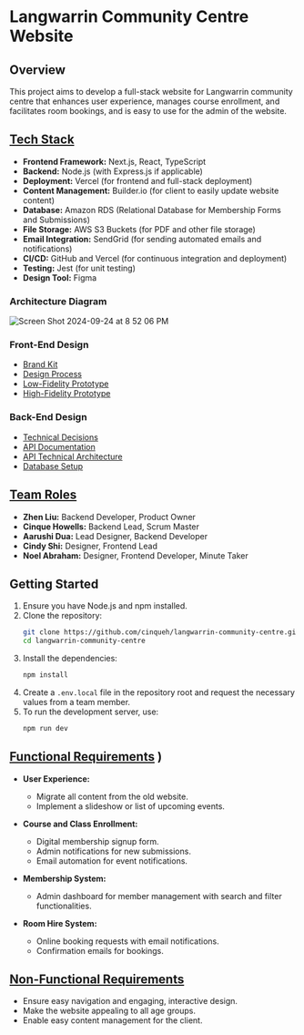 # Langwarrin Community Centre Website

## Overview
This project aims to develop a full-stack website for Langwarrin community centre that enhances user experience, manages course enrollment, and facilitates room bookings, and is easy to use for the admin of the website.

## [Tech Stack](https://comp30022.atlassian.net/wiki/spaces/SD/pages/950306/Tech+Stack)

- **Frontend Framework:** Next.js, React, TypeScript
- **Backend:** Node.js (with Express.js if applicable)
- **Deployment:** Vercel (for frontend and full-stack deployment)
- **Content Management:** Builder.io (for client to easily update website content)
- **Database:** Amazon RDS (Relational Database for Membership Forms and Submissions)
- **File Storage:** AWS S3 Buckets (for PDF and other file storage)
- **Email Integration:** SendGrid (for sending automated emails and notifications)
- **CI/CD:** GitHub and Vercel (for continuous integration and deployment)
- **Testing:** Jest (for unit testing)
- **Design Tool:** Figma

### Architecture Diagram
![Screen Shot 2024-09-24 at 8 52 06 PM](https://github.com/user-attachments/assets/7a2e43dc-4d83-4f28-aad5-b508c4071e42)

### Front-End Design
- [Brand Kit](https://comp30022.atlassian.net/wiki/spaces/SD/pages/4587524/Mock-Ups)
- [Design Process](https://comp30022.atlassian.net/wiki/spaces/SD/pages/4620293/Design+Process)
- [Low-Fidelity Prototype](https://www.figma.com/design/NXSs4vt6K9tN8JgtXZkPzm/Sprint-1-Work-Low-Fidelity-Website?m=auto&t=BWesKCaJdcb3KWLp-1)
- [High-Fidelity Prototype](https://www.figma.com/design/5aMnpCbpzZ51NunJXBhhFs/Sprint-1-Work-High-Fidelity-Website?m=auto&t=BWesKCaJdcb3KWLp-1)

### Back-End Design
- [Technical Decisions](https://comp30022.atlassian.net/wiki/spaces/SD/pages/47939640/Technical+Decisions)
- [API Documentation](https://comp30022.atlassian.net/wiki/spaces/SD/pages/4128837/API+Documentation)
- [API Technical Architecture](https://comp30022.atlassian.net/wiki/spaces/SD/pages/46727173/API+Technical+Architecture)
- [Database Setup](https://comp30022.atlassian.net/wiki/spaces/SD/pages/3965018/Databases)


## [Team Roles](https://comp30022.atlassian.net/wiki/spaces/SD/pages/426021/Team+Managment)
- **Zhen Liu:** Backend Developer, Product Owner
- **Cinque Howells:** Backend Lead, Scrum Master
- **Aarushi Dua:** Lead Designer, Backend Developer
- **Cindy Shi:** Designer, Frontend Lead
- **Noel Abraham:** Designer, Frontend Developer, Minute Taker

## Getting Started
1. Ensure you have Node.js and npm installed.
2. Clone the repository:
   ```bash
   git clone https://github.com/cinqueh/langwarrin-community-centre.git
   cd langwarrin-community-centre
   ```
3. Install the dependencies:
   ```bash
   npm install
   ```
4. Create a `.env.local` file in the repository root and request the necessary values from a team member.
5. To run the development server, use:
   ```bash
   npm run dev
   ```

## [Functional Requirements](https://comp30022.atlassian.net/wiki/spaces/SD/pages/24903681/Functional+Requirements) )
- **User Experience:**
  - Migrate all content from the old website.
  - Implement a slideshow or list of upcoming events.
  
- **Course and Class Enrollment:**
  - Digital membership signup form.
  - Admin notifications for new submissions.
  - Email automation for event notifications.

- **Membership System:**
  - Admin dashboard for member management with search and filter functionalities.

- **Room Hire System:**
  - Online booking requests with email notifications.
  - Confirmation emails for bookings.

## [Non-Functional Requirements](https://comp30022.atlassian.net/wiki/spaces/SD/pages/24051725/Non-Functional+Requirements)
  - Ensure easy navigation and engaging, interactive design.
  - Make the website appealing to all age groups.
  - Enable easy content management for the client.
